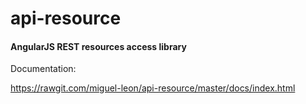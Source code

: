 # api-resource

#### AngularJS REST resources access library

Documentation:

https://rawgit.com/miguel-leon/api-resource/master/docs/index.html
